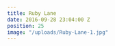 ```yaml
---
title: Ruby Lane
date: 2016-09-28 23:04:00 Z
position: 25
image: "/uploads/Ruby-Lane-1.jpg"
---
```


